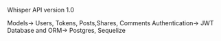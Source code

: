 Whisper API version 1.0

Models-> Users, Tokens, Posts,Shares, Comments
Authentication-> JWT
Database and ORM-> Postgres, Sequelize
